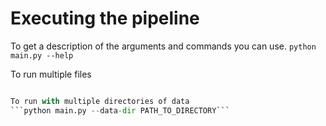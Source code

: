 # Executing the pipeline

To get a description of the arguments and commands you can use.
```python main.py --help```

To run multiple files
```python main.py PATH_TO_FILE1 PATH_TO_FILE2 ... PATH_TO_FILE_N

To run with multiple directories of data
```python main.py --data-dir PATH_TO_DIRECTORY```